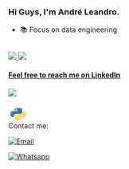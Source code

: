 ### Hi Guys, I'm André Leandro. 
- 📚 Focus on data engineering
<div align="center">
  <a href="https://github.com/Andrelgamer1900">
</div>

##
<div>
    <img height="150em" src="https://github-readme-stats.vercel.app/api?username=andreleandro&show_icons=false&theme=dark&count_private=true">
    <img height="150em" src="https://github-readme-stats.vercel.app/api/top-langs/?username=andreleandro&layout=compact&theme=dark">
</div>




 #### Feel free to reach me on LinkedIn
  <div> 
  <a href="https://www.linkedin.com/in/andr%C3%A9-leandro-53a080216/" target="_blank"><img src="https://img.shields.io/badge/-LinkedIn-%230077B5?style=for-the-badge&logo=linkedin&logoColor=white" target="_blank"></a> 
</div>
<div style="display: inline_block"><br>
  <img align="center" alt="andre-Python" height="30" width="40" src="https://raw.githubusercontent.com/devicons/devicon/master/icons/python/python-original.svg">  
</div>
 Contact me:

[![Email](https://img.shields.io/static/v1?logoColor=white&logo=gmail&message=leandroandre051@gmail.com&color=black&label=&labelColor=101010&style=flat)](mailto:leandroandre051@gmail.com)

[![Whatsapp](https://img.shields.io/static/v1?logoColor=white&logo=whatsapp&message=%2b55%20956950473&color=black&label=&labelColor=101010&style=flat)](https://wa.me/11956950473)
